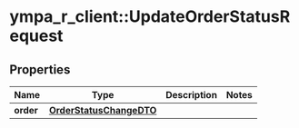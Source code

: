 # ympa_r_client::UpdateOrderStatusRequest


## Properties
Name | Type | Description | Notes
------------ | ------------- | ------------- | -------------
**order** | [**OrderStatusChangeDTO**](OrderStatusChangeDTO.md) |  | 


